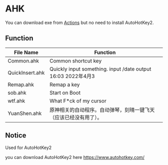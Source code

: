 # AHK

You can download exe from [Actions](https://github.com/oldshensheep/ahk/actions) but no need to install AutoHotKey2.

## Function

| File Name       | Function                                                         |
| --------------- | ---------------------------------------------------------------- |
| Common.ahk      | Common shortcut key                                              |
| QuickInsert.ahk | Quickly input something. input /date output 16:03 2022年4月3     |
| Remap.ahk       | Remap a key                                                      |
| sob.ahk         | Start on Boot                                                    |
| wtf.ahk         | What F\*ck of my cursor                                          |
| YuanShen.ahk    | 原神相关的自动程序。自动弹琴，刻晴一键飞天（应该已经没有用了）。 |

## Notice

Used for AutoHotKey2

you can download AutoHotKey2 here <https://www.autohotkey.com/>
